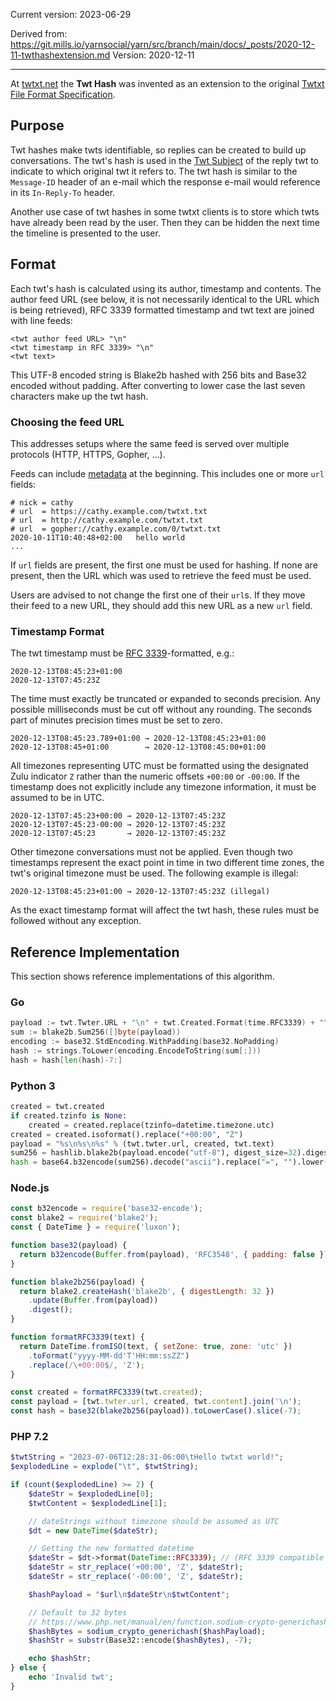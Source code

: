 Current version: 2023-06-29

Derived from: https://git.mills.io/yarnsocial/yarn/src/branch/main/docs/_posts/2020-12-11-twthashextension.md
Version: 2020-12-11

---

At [twtxt.net](https://twtxt.net/) the **Twt Hash** was invented as an
extension to the original [Twtxt File Format
Specification](https://twtxt.readthedocs.io/en/latest/user/twtxtfile.html#format-specification).

## Purpose

Twt hashes make twts identifiable, so replies can be created to build up
conversations. The twt's hash is used in the [Twt
Subject](twtsubjectextension.html) of the reply twt to indicate to which
original twt it refers to. The twt hash is similar to the `Message-ID` header
of an e-mail which the response e-mail would reference in its `In-Reply-To`
header.

Another use case of twt hashes in some twtxt clients is to store which twts
have already been read by the user. Then they can be hidden the next time the
timeline is presented to the user.

## Format

Each twt's hash is calculated using its author, timestamp and contents. The
author feed URL (see below, it is not necessarily identical to the URL which is
being retrieved), RFC 3339 formatted timestamp and twt text are joined with line
feeds:

```
<twt author feed URL> "\n"
<twt timestamp in RFC 3339> "\n"
<twt text>
```

This UTF-8 encoded string is Blake2b hashed with 256 bits and Base32 encoded
without padding. After converting to lower case the last seven characters make
up the twt hash.

### Choosing the feed URL

This addresses setups where the same feed is served over multiple protocols
(HTTP, HTTPS, Gopher, ...).

Feeds can include [metadata](metadataextension.html) at the beginning. This
includes one or more `url` fields:

```
# nick = cathy
# url  = https://cathy.example.com/twtxt.txt
# url  = http://cathy.example.com/twtxt.txt
# url  = gopher://cathy.example.com/0/twtxt.txt
2020-10-11T10:40:48+02:00	hello world
...
```

If `url` fields are present, the first one must be used for hashing. If none are
present, then the URL which was used to retrieve the feed must be used.

Users are advised to not change the first one of their `url`s. If they move
their feed to a new URL, they should add this new URL as a new `url` field.

### Timestamp Format

The twt timestamp must be [RFC 3339](https://tools.ietf.org/html/rfc3339)-formatted,
e.g.:

```
2020-12-13T08:45:23+01:00
2020-12-13T07:45:23Z
```

The time must exactly be truncated or expanded to seconds precision. Any
possible milliseconds must be cut off without any rounding. The seconds part of
minutes precision times must be set to zero.

```
2020-12-13T08:45:23.789+01:00 → 2020-12-13T08:45:23+01:00
2020-12-13T08:45+01:00        → 2020-12-13T08:45:00+01:00
```

All timezones representing UTC must be formatted using the designated Zulu
indicator `Z` rather than the numeric offsets `+00:00` or `-00:00`. If the
timestamp does not explicitly include any timezone information, it must be
assumed to be in UTC.

```
2020-12-13T07:45:23+00:00 → 2020-12-13T07:45:23Z
2020-12-13T07:45:23-00:00 → 2020-12-13T07:45:23Z
2020-12-13T07:45:23       → 2020-12-13T07:45:23Z
```

Other timezone conversations must not be applied. Even though two timestamps
represent the exact point in time in two different time zones, the twt's
original timezone must be used. The following example is illegal:

```
2020-12-13T08:45:23+01:00 → 2020-12-13T07:45:23Z (illegal)
```

As the exact timestamp format will affect the twt hash, these rules must be
followed without any exception.

## Reference Implementation

This section shows reference implementations of this algorithm.

### Go

```go
payload := twt.Twter.URL + "\n" + twt.Created.Format(time.RFC3339) + "\n" + twt.Text
sum := blake2b.Sum256([]byte(payload))
encoding := base32.StdEncoding.WithPadding(base32.NoPadding)
hash := strings.ToLower(encoding.EncodeToString(sum[:]))
hash = hash[len(hash)-7:]
```

### Python 3

```python
created = twt.created
if created.tzinfo is None:
    created = created.replace(tzinfo=datetime.timezone.utc)
created = created.isoformat().replace("+00:00", "Z")
payload = "%s\n%s\n%s" % (twt.twter.url, created, twt.text)
sum256 = hashlib.blake2b(payload.encode("utf-8"), digest_size=32).digest()
hash = base64.b32encode(sum256).decode("ascii").replace("=", "").lower()[-7:]
```

### Node.js

```javascript
const b32encode = require('base32-encode');
const blake2 = require('blake2');
const { DateTime } = require('luxon');

function base32(payload) {
  return b32encode(Buffer.from(payload), 'RFC3548', { padding: false });
}

function blake2b256(payload) {
  return blake2.createHash('blake2b', { digestLength: 32 })
    .update(Buffer.from(payload))
    .digest();
}

function formatRFC3339(text) {
  return DateTime.fromISO(text, { setZone: true, zone: 'utc' })
    .toFormat("yyyy-MM-dd'T'HH:mm:ssZZ")
    .replace(/\+00:00$/, 'Z');
}

const created = formatRFC3339(twt.created);
const payload = [twt.twter.url, created, twt.content].join('\n');
const hash = base32(blake2b256(payload)).toLowerCase().slice(-7);
```

### PHP 7.2
```php
$twtString = "2023-07-06T12:28:31-06:00\tHello twtxt world!";
$explodedLine = explode("\t", $twtString);

if (count($explodedLine) >= 2) {
	$dateStr = $explodedLine[0];
	$twtContent = $explodedLine[1];

	// dateStrings without timezone should be assumed as UTC
	$dt = new DateTime($dateStr);

	// Getting the new formatted datetime
	$dateStr = $dt->format(DateTime::RFC3339); // (RFC 3339 compatible format)
	$dateStr = str_replace('+00:00', 'Z', $dateStr);
	$dateStr = str_replace('-00:00', 'Z', $dateStr);

	$hashPayload = "$url\n$dateStr\n$twtContent";

	// Default to 32 bytes
	// https://www.php.net/manual/en/function.sodium-crypto-generichash.php
	$hashBytes = sodium_crypto_generichash($hashPayload);
	$hashStr = substr(Base32::encode($hashBytes), -7);

	echo $hashStr;
} else {
	echo 'Invalid twt';
}

```
